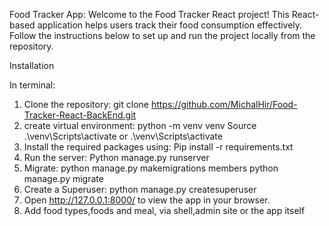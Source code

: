 Food Tracker App:
Welcome to the Food Tracker React project! This React-based application helps users track their food consumption effectively. Follow the instructions below to set up and run the project locally from the repository.

Installation

In terminal:

1. Clone the repository:
   git clone https://github.com/MichalHir/Food-Tracker-React-BackEnd.git
2. create virtual environment:
   python -m venv venv
   Source .\venv\Scripts\activate or .\venv\Scripts\activate
3. Install the required packages using:
   Pip install -r requirements.txt
4. Run the server:
   Python manage.py runserver
5. Migrate:
   python manage.py makemigrations members
   python manage.py migrate
6. Create a Superuser:
   python manage.py createsuperuser
7. Open http://127.0.0.1:8000/ to view the app in your browser.
8. Add food types,foods and meal, via shell,admin site or the app itself

